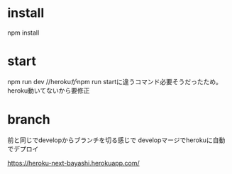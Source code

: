 # install
npm install

# start
npm run dev //herokuがnpm run startに違うコマンド必要そうだったため。heroku動いてないから要修正

# branch
前と同じでdevelopからブランチを切る感じで
developマージでherokuに自動でデプロイ

https://heroku-next-bayashi.herokuapp.com/

